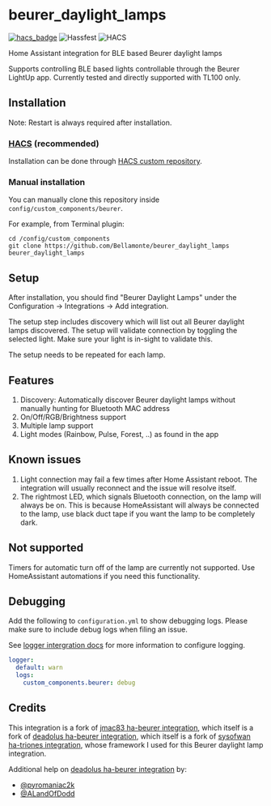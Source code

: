 # beurer_daylight_lamps
[![hacs_badge](https://img.shields.io/badge/HACS-Custom-41BDF5.svg)](https://github.com/Bellamonte/beurer_daylight_lamps)
![Hassfest](https://github.com/Bellamonte/beurer_daylight_lamps/actions/workflows/hassfest.yaml/badge.svg)
![HACS](https://github.com/Bellamonte/beurer_daylight_lamps/actions/workflows/hacs.yml/badge.svg)

Home Assistant integration for BLE based Beurer daylight lamps

Supports controlling BLE based lights controllable through the Beurer LightUp app. Currently tested and directly supported with TL100 only.

## Installation

Note: Restart is always required after installation.

### [HACS](https://hacs.xyz/) (recommended)
Installation can be done through [HACS custom repository](https://hacs.xyz/docs/faq/custom_repositories).

### Manual installation
You can manually clone this repository inside `config/custom_components/beurer`.

For  example, from Terminal plugin:
```
cd /config/custom_components
git clone https://github.com/Bellamonte/beurer_daylight_lamps beurer_daylight_lamps
```

## Setup
After installation, you should find "Beurer Daylight Lamps" under the Configuration -> Integrations -> Add integration.

The setup step includes discovery which will list out all Beurer daylight lamps discovered. The setup will validate connection by toggling the selected light. Make sure your light is in-sight to validate this.

The setup needs to be repeated for each lamp.

## Features
1. Discovery: Automatically discover Beurer daylight lamps without manually hunting for Bluetooth MAC address
2. On/Off/RGB/Brightness support
3. Multiple lamp support
4. Light modes (Rainbow, Pulse, Forest, ..) as found in the app

## Known issues
1. Light connection may fail a few times after Home Assistant reboot. The integration will usually reconnect and the issue will resolve itself.
2. The rightmost LED, which signals Bluetooth connection, on the lamp will always be on.
   This is because HomeAssistant will always be connected to the lamp, use black duct tape if you want the lamp to be completely dark.

## Not supported
Timers for automatic turn off of the lamp are currently not supported. 
Use HomeAssistant automations if you need this functionality.

## Debugging
Add the following to `configuration.yml` to show debugging logs. Please make sure to include debug logs when filing an issue.

See [logger intergration docs](https://www.home-assistant.io/integrations/logger/) for more information to configure logging.

```yml
logger:
  default: warn
  logs:
    custom_components.beurer: debug
```

## Credits
This integration is a fork of [jmac83 ha-beurer integration](https://github.com/jmac83/ha-beurer), which itself is a fork of [deadolus ha-beurer integration](https://github.com/deadolus/ha-beurer), which itself is a fork of [sysofwan ha-triones integration](https://github.com/sysofwan/ha-triones), whose framework I used for this Beurer daylight lamp integration. 

Additional help on [deadolus ha-beurer integration](https://github.com/deadolus/ha-beurer) by: 
- [@pyromaniac2k](https://github.com/pyromaniac2k)
- [@ALandOfDodd](https://github.com/LandOfDodd)
